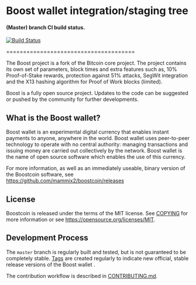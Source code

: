 Boost wallet integration/staging tree
======================================


#### (Master) branch CI build status.

[![Build Status](https://travis-ci.org/mammix2/boostcoin.svg?branch=master)](https://travis-ci.org/mammix2/boostcoin)

======================================


The Boost project is a fork of the Bitcoin core project. The project contains its own set of parameters,
block times and extra features such as, 10% Proof-of-Stake rewards, protection against 51% attacks,
SegWit integration and the X13 hashing algorithm for Proof of Work blocks (limited).

Boost is a fully open source project. Updates to the code can be suggested or pushed by the community
for further developments.

What is the Boost wallet?
----------------

Boost wallet is an experimental digital currency that enables instant payments to
anyone, anywhere in the world. Boost wallet uses peer-to-peer technology to operate
with no central authority: managing transactions and issuing money are carried
out collectively by the network. Boost wallet is the name of open source
software which enables the use of this currency.

For more information, as well as an immediately useable, binary version of
the Boostcoin software, see https://github.com/mammix2/boostcoin/releases

License
-------

Boostcoin  is released under the terms of the MIT license. See [COPYING](COPYING) for more
information or see https://opensource.org/licenses/MIT.

Development Process
-------------------

The `master` branch is regularly built and tested, but is not guaranteed to be
completely stable. [Tags](https://github.com/mammix2/boostcoin/tags) are created
regularly to indicate new official, stable release versions of the Boost wallet .

The contribution workflow is described in [CONTRIBUTING.md](CONTRIBUTING.md).
